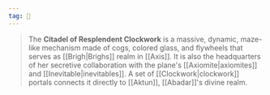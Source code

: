 ```yaml
---
tag: 🏰
---
```

> The **Citadel of Resplendent Clockwork** is a massive, dynamic, maze-like mechanism made of cogs, colored glass, and flywheels that serves as [[Brigh|Brighs]] realm in [[Axis]]. It is also the headquarters of her secretive collaboration with the plane's [[Axiomite|axiomites]] and [[Inevitable|inevitables]]. A set of [[Clockwork|clockwork]] portals connects it directly to [[Aktun]], [[Abadar]]'s divine realm.








